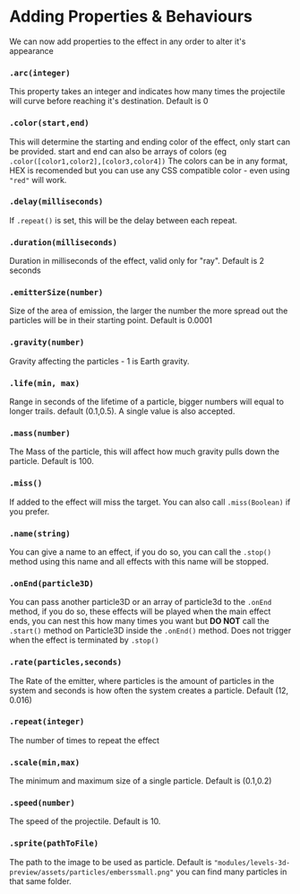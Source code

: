 # Adding Properties & Behaviours

We can now add properties to the effect in any order to alter it's appearance

### `.arc(integer)`
This property takes an integer and indicates how many times the projectile will curve before reaching it's destination. Default is 0

### `.color(start,end)`
This will determine the starting and ending color of the effect, only start can be provided. start and end can also be arrays of colors (eg `.color([color1,color2],[color3,color4])`
The colors can be in any format, HEX is recomended but you can use any CSS compatible color - even using `"red"` will work.

### `.delay(milliseconds)`
If `.repeat()` is set, this will be the delay between each repeat.

### `.duration(milliseconds)`
Duration in milliseconds of the effect, valid only for "ray". Default is 2 seconds

### `.emitterSize(number)`
Size of the area of emission, the larger the number the more spread out the particles will be in their starting point. Default is 0.0001

### `.gravity(number)`
Gravity affecting the particles - 1 is Earth gravity.

### `.life(min, max)`
Range in seconds of the lifetime of a particle, bigger numbers will equal to longer trails. default (0.1,0.5). A single value is also accepted.

### `.mass(number)`
The Mass of the particle, this will affect how much gravity pulls down the particle. Default is 100.

### `.miss()`
If added to the effect will miss the target. You can also call `.miss(Boolean)` if you prefer.

### `.name(string)`
You can give a name to an effect, if you do so, you can call the `.stop()` method using this name and all effects with this name will be stopped.

### `.onEnd(particle3D)`
You can pass another particle3D or an array of particle3d to the `.onEnd` method, if you do so, these effects will be played when the main effect ends, you can nest this how many times you want but **DO NOT** call the `.start()` method on Particle3D inside the `.onEnd()` method. Does not trigger when the effect is terminated by `.stop()`

### `.rate(particles,seconds)`
The Rate of the emitter, where particles is the amount of particles in the system and seconds is how often the system creates a particle. Default (12, 0.016)

### `.repeat(integer)`
The number of times to repeat the effect

### `.scale(min,max)`

The minimum and maximum size of a single particle. Default is (0.1,0.2)

### `.speed(number)`

The speed of the projectile. Default is 10.

### `.sprite(pathToFile)`

The path to the image to be used as particle. Default is `"modules/levels-3d-preview/assets/particles/emberssmall.png"` you can find many particles in that same folder.